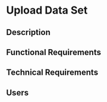 # Upload Data Set 

## Description

## Functional Requirements

## Technical Requirements

## Users

